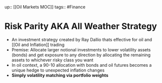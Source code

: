 up:: [[Oil Markets MOC]]
tags:: #Finance 
# Risk Parity AKA All Weather Strategy
- An investment strategy created by Ray Dallio thats effective for oil and [[Oil and Inflation]] trading
- Premise: Allocate larger notional investments to lower volatility assets (bonds) and get exposure to any direction by allocating the remaining assets to whichever risky class you want
- In oil context, a 90-10 allocation with bonds and oil futures becomes a unique hedge to unexpected inflation changes
- **Simply volatility matching via portfolio weights**